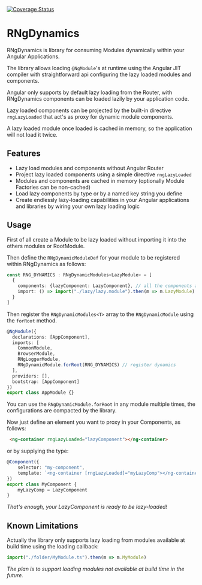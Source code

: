 [![Coverage Status](https://coveralls.io/repos/github/yuxblank/RNgDynamics/badge.svg?branch=master)](https://coveralls.io/github/yuxblank/RNgDynamics?branch=master)

# RNgDynamics
RNgDynamics is library for consuming Modules dynamically within your Angular Applications.

The library allows loading `@NgModule`'s at runtime using the Angular JIT compiler with straightforward api configuring the lazy loaded modules and components.

Angular only supports by default lazy loading from the Router, with RNgDynamics components can be loaded lazily by your application code.

Lazy loaded components can be projected by the built-in directive `rngLazyLoaded` that act's as proxy for dynamic module components.

A lazy loaded module once loaded is cached in memory, so the application will not load it twice.


## Features

- Lazy load modules and components without Angular Router
- Project lazy loaded components using a simple directive `rngLazyLoaded`
- Modules and components are cached in memory (optionally Module Factories can be non-cached)
- Load lazy components by type or by a named key string you define
- Create endlessly lazy-loading capabilities in your Angular applications and libraries by wiring your own lazy loading logic


## Usage

First of all create a Module to be lazy loaded without importing it into the others modules or RootModule.

Then define the `RNgDynamicModuleDef` for your module to be registered within RNgDynamics as follows:
```typescript
const RNG_DYNAMICS : RNgDynamicModules<LazyModule> = [
  {
    components: {lazyComponent: LazyComponent}, // all the components associated with the Module
    import: () => import("./lazy/lazy.module").then(m => m.LazyModule) // use import and resolve the module type
  }
]
```

Then register the `RNgDynamicModules<T>` array to the `RNgDynamicModule` using the `forRoot` method.
 
```typescript
@NgModule({
  declarations: [AppComponent],
  imports: [
    CommonModule,
    BrowserModule,
    RNgLoggerModule,
    RNgDynamicModule.forRoot(RNG_DYNAMICS) // register dynamics
  ],
  providers: [],
  bootstrap: [AppComponent]
})
export class AppModule {}
```

You can use the `RNgDynamicModule.forRoot` in any module multiple times, the configurations are compacted by the library.

Now just define an element you want to proxy in your Components, as follows:

```html
 <ng-container rngLazyLoaded="lazyComponent"></ng-container>
```

or by supplying the type:
```typescript
@Component({
    selector: "my-component",
    template: `<ng-container [rngLazyLoaded]="myLazyComp"></ng-container>`
})
export class MyComponent {
    myLazyComp = LazyComponent
}
```

*That's enough, your LazyComponent is ready to be lazy-loaded!*


## Known Limitations
Actually the library only supports lazy loading from modules available at build time using the loading callback:

```typescript
import("./folder/MyModule.ts").then(m => m.MyModule)
```

_The plan is to support loading modules not available at build time in the future._

